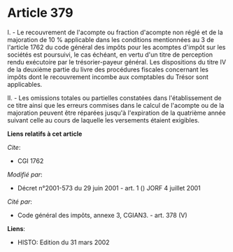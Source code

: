 # Article 379

I. - Le recouvrement de l'acompte ou fraction d'acompte non réglé et de la majoration de 10 % applicable dans les conditions
mentionnées au 3 de l'article 1762 du code général des impôts pour les acomptes d'impôt sur les sociétés est poursuivi, le
cas échéant, en vertu d'un titre de perception rendu exécutoire par le trésorier-payeur général. Les dispositions du titre IV
de la deuxième partie du livre des procédures fiscales concernant les impôts dont le recouvrement incombe aux comptables du
Trésor sont applicables.

II. - Les omissions totales ou partielles constatées dans l'établissement de ce titre ainsi que les erreurs commises dans le
calcul de l'acompte ou de la majoration peuvent être réparées jusqu'à l'expiration de la quatrième année suivant celle au
cours de laquelle les versements étaient exigibles.

**Liens relatifs à cet article**

_Cite_:

  - CGI 1762

_Modifié par_:

  - Décret n°2001-573 du 29 juin 2001 - art. 1 () JORF 4 juillet 2001

_Cité par_:

  - Code général des impôts, annexe 3, CGIAN3. - art. 378 (V)

**Liens**:

  - HISTO: Edition du 31 mars 2002
